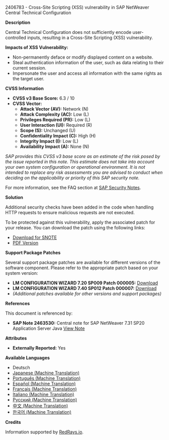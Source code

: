 2406783 - Cross-Site Scripting (XSS) vulnerability in SAP NetWeaver Central Technical Configuration

**Description**

Central Technical Configuration does not sufficiently encode user-controlled inputs, resulting in a Cross-Site Scripting (XSS) vulnerability.

**Impacts of XSS Vulnerability:**
- Non-permanently deface or modify displayed content on a website.
- Steal authentication information of the user, such as data relating to their current session.
- Impersonate the user and access all information with the same rights as the target user.

**CVSS Information**
- **CVSS v3 Base Score:** 6.3 / 10
- **CVSS Vector:** 
  - **Attack Vector (AV):** Network (N)
  - **Attack Complexity (AC):** Low (L)
  - **Privileges Required (PR):** Low (L)
  - **User Interaction (UI):** Required (R)
  - **Scope (S):** Unchanged (U)
  - **Confidentiality Impact (C):** High (H)
  - **Integrity Impact (I):** Low (L)
  - **Availability Impact (A):** None (N)

_SAP provides this CVSS v3 base score as an estimate of the risk posed by the issue reported in this note. This estimate does not take into account your own system configuration or operational environment. It is not intended to replace any risk assessments you are advised to conduct when deciding on the applicability or priority of this SAP security note._

For more information, see the FAQ section at [SAP Security Notes](https://support.sap.com/securitynotes).

**Solution**

Additional security checks have been added in the code when handling HTTP requests to ensure malicious requests are not executed.

To be protected against this vulnerability, apply the associated patch for your release. You can download the patch using the following links:

- [Download for SNOTE](https://notesdownloads.sap.com/note/0040000018460642017)
- [PDF Version](https://userapps.support.sap.com/sap/support/sfm/notes/print/0002406783?language=en-US&token=02FC55C084F2DD7287C7057AB741148D)

**Support Package Patches**

Several support package patches are available for different versions of the software component. Please refer to the appropriate patch based on your system version:

- **LM CONFIGURATION WIZARD 7.20 SP009 Patch 000005:** [Download](https://me.sap.com/sap/support/swdc/notes?cvnr=01200615320200013062&support_package=SP009&patch_level=000005)
- **LM CONFIGURATION WIZARD 7.40 SP012 Patch 000007:** [Download](https://me.sap.com/sap/support/swdc/notes?cvnr=67838200100200019687&support_package=SP012&patch_level=000007)
- *(Additional patches available for other versions and support packages)*

**References**

This document is referenced by:
- **SAP Note 2463530:** Central note for SAP NetWeaver 7.31 SP20 Application Server Java [View Note](https://me.sap.com/notes/2463530)

**Attributes**
- **Externally Reported:** Yes

**Available Languages**
- Deutsch
- [Japanese (Machine Translation)](https://me.sap.com/notes/0002406783/J)
- [Português (Machine Translation)](https://me.sap.com/notes/0002406783/P)
- [Español (Machine Translation)](https://me.sap.com/notes/0002406783/S)
- [Français (Machine Translation)](https://me.sap.com/notes/0002406783/F)
- [Italiano (Machine Translation)](https://me.sap.com/notes/0002406783/I)
- [Русский (Machine Translation)](https://me.sap.com/notes/0002406783/R)
- [中文 (Machine Translation)](https://me.sap.com/notes/0002406783/1)
- [한국어 (Machine Translation)](https://me.sap.com/notes/0002406783/3)

**Credits**

Information supported by [RedRays.io](https://redrays.io).